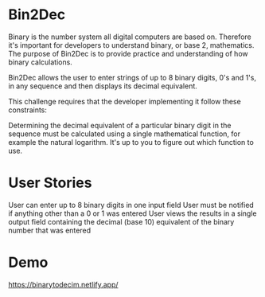 # Bin2Dec


Binary is the number system all digital computers are based on. Therefore it's important for developers to understand binary, or base 2, mathematics. The purpose of Bin2Dec is to provide practice and understanding of how binary calculations.

Bin2Dec allows the user to enter strings of up to 8 binary digits, 0's and 1's, in any sequence and then displays its decimal equivalent.

This challenge requires that the developer implementing it follow these constraints:


Determining the decimal equivalent of a particular binary digit in the sequence must be calculated using a single mathematical function, for example the natural logarithm. It's up to you to figure out which function to use.

# User Stories

 User can enter up to 8 binary digits in one input field
 User must be notified if anything other than a 0 or 1 was entered
 User views the results in a single output field containing the decimal (base 10) equivalent of the binary number that was entered
 
# Demo

https://binarytodecim.netlify.app/
